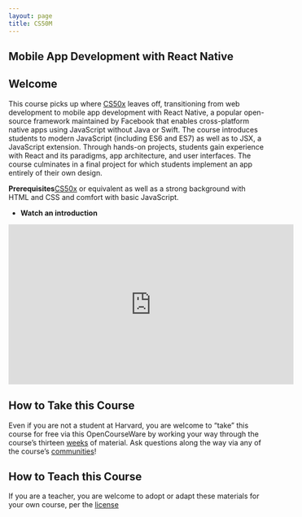 ```yaml
---
layout: page
title: CS50M
---
```


## Mobile App Development with React Native

## **Welcome**

This course picks up where [CS50x](CS50X%20Introduction%20to%20Computer%20Science%200c3dc256fd064730a562642fb9d80705.md) leaves off, transitioning from web development to mobile app development with React Native, a popular open-source framework maintained by Facebook that enables cross-platform native apps using JavaScript without Java or Swift. The course introduces students to modern JavaScript (including ES6 and ES7) as well as to JSX, a JavaScript extension. Through hands-on projects, students gain experience with React and its paradigms, app architecture, and user interfaces. The course culminates in a final project for which students implement an app entirely of their own design.

**Prerequisites**[CS50x](CS50X%20Introduction%20to%20Computer%20Science%200c3dc256fd064730a562642fb9d80705.md) or equivalent as well as a strong background with HTML and CSS and comfort with basic JavaScript.

- **Watch an introduction**

<p class="video-container">

<iframe width="560" height="315" src="https://www.youtube.com/embed/_P7wHN_kOv4" title="YouTube video player" frameborder="0" allow="accelerometer; autoplay; clipboard-write; encrypted-media; gyroscope; picture-in-picture" allowfullscreen></iframe>

</p>

## **How to Take this Course**

Even if you are not a student at Harvard, you are welcome to “take” this course for free via this OpenCourseWare by working your way through the course’s thirteen [weeks](https://cs50.harvard.edu/mobile/2018/weeks/) of material. Ask questions along the way via any of the course’s [communities](https://cs50.harvard.edu/mobile/2018/communities/)!

## **How to Teach this Course**

If you are a teacher, you are welcome to adopt or adapt these materials for your own course, per the [license](LICENSE.md)
